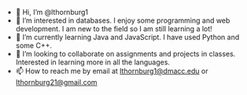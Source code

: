 - 👋 Hi, I’m @lthornburg1
- 👀 I’m interested in databases.  I enjoy some programming and web development.  I am new to the field so I am still learning a lot!
- 🌱 I’m currently learning Java and JavaScript.  I have used Python and some C++.
- 💞️ I’m looking to collaborate on assignments and projects in classes.  Interested in learning more in all the languages.
- 📫 How to reach me by email at lthornburg1@dmacc.edu or lthornburg21@gmail.com

<!---
lthornburg1/lthornburg1 is a ✨ special ✨ repository because its `README.md` (this file) appears on your GitHub profile.
You can click the Preview link to take a look at your changes.
--->
